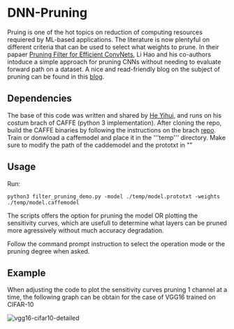 # DNN-Pruning

Pruing is one of the hot topics on reduction of computing resources requiered by ML-based applications. The literature is now plentyful on different criteria that can be used to select what weights to prune. In their papaer [Pruning Filter for Efficient ConvNets](https://arxiv.org/abs/1608.08710), Li Hao and his co-authors intoduce a simple approach for pruning CNNs without needing to evaluate forward path on a dataset.  A nice and read-friendly blog on the subject of pruning can be found in this [blog](https://jacobgil.github.io/deeplearning/pruning-deep-learning).

## Dependencies

The base of this code was written and shared by [He Yihui](https://github.com/yihui-he), and runs on his costum brach of CAFFE (python 3 implementation).
After cloning the repo, build the CAFFE binaries by following the instructions on the brach [repo](https://github.com/yihui-he/caffe-pro).
Train or donwload a caffemodel and place it in the '''temp''' directory. 
Make sure to modify the path of the caddemodel and the prototxt in ""

## Usage


Run: 
```
python3 filter_pruning_demo.py -model ./temp/model.prototxt -weights ./temp/model.caffemodel
```
The scripts offers the option for pruning the model OR plotting the sensitivity curves, which are usefull to determine what layers can be pruned more agressively without much accuracy degradation.

Follow the command prompt instruction to select the operation mode or the pruning degree when asked.

## Example

When adjusting the code to plot the sensitivity curves pruning 1 channel at a time, the following graph can be obtain for the case of VGG16 trained on CIFAR-10

![vgg16-cifar10-detailed](https://user-images.githubusercontent.com/24645932/35195504-fc8bc1fc-ff07-11e7-8982-afe6fe39c5fa.png)
